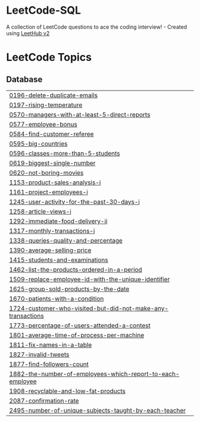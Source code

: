 # LeetCode-SQL
A collection of LeetCode questions to ace the coding interview! - Created using [LeetHub v2](https://github.com/arunbhardwaj/LeetHub-2.0)

<!---LeetCode Topics Start-->
# LeetCode Topics
## Database
|  |
| ------- |
| [0196-delete-duplicate-emails](https://github.com/YinTaiWang/LeetCode-SQL/tree/master/0196-delete-duplicate-emails) |
| [0197-rising-temperature](https://github.com/YinTaiWang/LeetCode-SQL/tree/master/0197-rising-temperature) |
| [0570-managers-with-at-least-5-direct-reports](https://github.com/YinTaiWang/LeetCode-SQL/tree/master/0570-managers-with-at-least-5-direct-reports) |
| [0577-employee-bonus](https://github.com/YinTaiWang/LeetCode-SQL/tree/master/0577-employee-bonus) |
| [0584-find-customer-referee](https://github.com/YinTaiWang/LeetCode-SQL/tree/master/0584-find-customer-referee) |
| [0595-big-countries](https://github.com/YinTaiWang/LeetCode-SQL/tree/master/0595-big-countries) |
| [0596-classes-more-than-5-students](https://github.com/YinTaiWang/LeetCode-SQL/tree/master/0596-classes-more-than-5-students) |
| [0619-biggest-single-number](https://github.com/YinTaiWang/LeetCode-SQL/tree/master/0619-biggest-single-number) |
| [0620-not-boring-movies](https://github.com/YinTaiWang/LeetCode-SQL/tree/master/0620-not-boring-movies) |
| [1153-product-sales-analysis-i](https://github.com/YinTaiWang/LeetCode-SQL/tree/master/1153-product-sales-analysis-i) |
| [1161-project-employees-i](https://github.com/YinTaiWang/LeetCode-SQL/tree/master/1161-project-employees-i) |
| [1245-user-activity-for-the-past-30-days-i](https://github.com/YinTaiWang/LeetCode-SQL/tree/master/1245-user-activity-for-the-past-30-days-i) |
| [1258-article-views-i](https://github.com/YinTaiWang/LeetCode-SQL/tree/master/1258-article-views-i) |
| [1292-immediate-food-delivery-ii](https://github.com/YinTaiWang/LeetCode-SQL/tree/master/1292-immediate-food-delivery-ii) |
| [1317-monthly-transactions-i](https://github.com/YinTaiWang/LeetCode-SQL/tree/master/1317-monthly-transactions-i) |
| [1338-queries-quality-and-percentage](https://github.com/YinTaiWang/LeetCode-SQL/tree/master/1338-queries-quality-and-percentage) |
| [1390-average-selling-price](https://github.com/YinTaiWang/LeetCode-SQL/tree/master/1390-average-selling-price) |
| [1415-students-and-examinations](https://github.com/YinTaiWang/LeetCode-SQL/tree/master/1415-students-and-examinations) |
| [1462-list-the-products-ordered-in-a-period](https://github.com/YinTaiWang/LeetCode-SQL/tree/master/1462-list-the-products-ordered-in-a-period) |
| [1509-replace-employee-id-with-the-unique-identifier](https://github.com/YinTaiWang/LeetCode-SQL/tree/master/1509-replace-employee-id-with-the-unique-identifier) |
| [1625-group-sold-products-by-the-date](https://github.com/YinTaiWang/LeetCode-SQL/tree/master/1625-group-sold-products-by-the-date) |
| [1670-patients-with-a-condition](https://github.com/YinTaiWang/LeetCode-SQL/tree/master/1670-patients-with-a-condition) |
| [1724-customer-who-visited-but-did-not-make-any-transactions](https://github.com/YinTaiWang/LeetCode-SQL/tree/master/1724-customer-who-visited-but-did-not-make-any-transactions) |
| [1773-percentage-of-users-attended-a-contest](https://github.com/YinTaiWang/LeetCode-SQL/tree/master/1773-percentage-of-users-attended-a-contest) |
| [1801-average-time-of-process-per-machine](https://github.com/YinTaiWang/LeetCode-SQL/tree/master/1801-average-time-of-process-per-machine) |
| [1811-fix-names-in-a-table](https://github.com/YinTaiWang/LeetCode-SQL/tree/master/1811-fix-names-in-a-table) |
| [1827-invalid-tweets](https://github.com/YinTaiWang/LeetCode-SQL/tree/master/1827-invalid-tweets) |
| [1877-find-followers-count](https://github.com/YinTaiWang/LeetCode-SQL/tree/master/1877-find-followers-count) |
| [1882-the-number-of-employees-which-report-to-each-employee](https://github.com/YinTaiWang/LeetCode-SQL/tree/master/1882-the-number-of-employees-which-report-to-each-employee) |
| [1908-recyclable-and-low-fat-products](https://github.com/YinTaiWang/LeetCode-SQL/tree/master/1908-recyclable-and-low-fat-products) |
| [2087-confirmation-rate](https://github.com/YinTaiWang/LeetCode-SQL/tree/master/2087-confirmation-rate) |
| [2495-number-of-unique-subjects-taught-by-each-teacher](https://github.com/YinTaiWang/LeetCode-SQL/tree/master/2495-number-of-unique-subjects-taught-by-each-teacher) |
<!---LeetCode Topics End-->